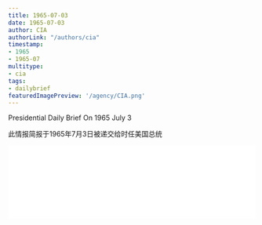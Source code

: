 ```yaml
---
title: 1965-07-03
date: 1965-07-03
author: CIA 
authorLink: "/authors/cia"
timestamp: 
- 1965
- 1965-07
multitype: 
- cia
tags: 
- dailybrief
featuredImagePreview: '/agency/CIA.png'
---
```



Presidential Daily Brief On 1965 July 3

此情报简报于1965年7月3日被递交给时任美国总统

<!--more-->





<div id="over" style="width:100%; overflow:hidden"> <iframe id="sFrame" name="sFrame" frameborder="no" border="0"  allowfullscreen marginwidth="0" scrolling="no" src = " /CIA/1965-07-03.html "  style = " position:absulute; width: 806px; top: 300;" > </iframe> </div>